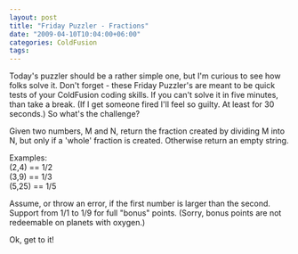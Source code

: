 ```yaml
---
layout: post
title: "Friday Puzzler - Fractions"
date: "2009-04-10T10:04:00+06:00"
categories: ColdFusion 
tags: 
---
```


Today's puzzler should be a rather simple one, but I'm curious to see how folks solve it. Don't forget - these Friday Puzzler's are meant to be quick tests of your ColdFusion coding skills. If you can't solve it in five minutes, than take a break. (If I get someone fired I'll feel so guilty. At least for 30 seconds.) So what's the challenge?

Given two numbers, M and N, return the fraction created by dividing M into N, but only if a 'whole' fraction is created. Otherwise return an empty string.

Examples:<br/>
(2,4) == 1/2<br/>
(3,9) == 1/3<br/>
(5,25) == 1/5

Assume, or throw an error, if the first number is larger than the second. Support from 1/1 to 1/9 for full "bonus" points. (Sorry, bonus points are not redeemable on planets with oxygen.)

Ok, get to it!